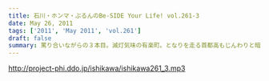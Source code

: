 ```yaml
---
title: 石川・ホンマ・ぶるんのBe-SIDE Your Life! vol.261-3
date: May 26, 2011
tags: ['2011', 'May 2011', 'vol.261']
draft: false
summary: 罵り合いながらの３本目。減灯気味の有楽町。となりを走る首都高もじんわりと暗い。ですが、ビーサイは相変わらずの馬鹿話全開です。NAMAE
---
```


http://project-phi.ddo.jp/ishikawa/ishikawa261_3.mp3